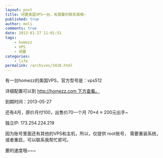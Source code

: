 ```yaml
---
layout: post
title: 闲置美国VPS一台，有需要的联系我哦~
published: true
author: moli
comments: true
date: 2013-01-27 11:01:51
tags:
    - homezz
    - VPS
    - 闲置
categories:
    - life
permalink: /archives/3428.html
---
```

有一台homezz的美国VPS，官方型号是：vps512

详细配置可以到 http://homezz.com 下方查看。

到期时间：2013-05-27

还有4月，原价月付100，出售价70一个月 70*4 ≈ 200元出手~

独立IP: 173.254.224.219

因为账号里面还有其他的VPS和主机，所以，仅提供 root账号， 需要重装系统，或者重启，可以联系我帮忙即可。

要的速度哦~~~